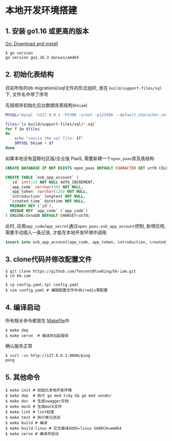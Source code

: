 # 本地开发环境搭建


## 1. 安装 go1.16 或更高的版本

[Go: Download and install](https://golang.org/doc/install)

```shell
$ go version
go version go1.16.3 darwin/amd64
```

## 2. 初始化表结构

目前所有的db migration以sql文件的形式组织, 放在 `build/support-files/sql` 下, 文件名中带了序号

先按顺序初始化后台数据库表结构(`bkiam`)

```bash
MYSQL="mysql -h127.0.0.1 -P3306 -uroot -p123456 --default_character_set utf8"

files=`ls build/support-files/sql/*.sql`
for f in $files
do
    echo "source the sql file: $f"
    $MYSQL bkiam < $f
done
```

如果本地没有蓝鲸社区版/企业版 PaaS, 需要新建一个`open_paas`库及表结构

```sql
CREATE DATABASE IF NOT EXISTS open_paas DEFAULT CHARACTER SET utf8 COLLATE utf8_general_ci;

CREATE TABLE `esb_app_account` (
  `id` int(11) NOT NULL AUTO_INCREMENT,
  `app_code` varchar(30) NOT NULL,
  `app_token` varchar(128) NOT NULL,
  `introduction` longtext NOT NULL,
  `created_time` datetime NOT NULL,
  PRIMARY KEY (`id`),
  UNIQUE KEY `app_code` (`app_code`)
) ENGINE=InnoDB DEFAULT CHARSET=utf8;
```

此时, 应用`app_code`/`app_secret`通过`open_paas.esb_app_account`控制, 新增应用, 需要手动插入一条记录, 才能在本地开发环境中调用


```sql
insert into esb_app_account(app_code, app_token, introduction, created_time) values('demo', 'c2cfbc91-28a2-420c-b567-cf7dc33cf39f', '', '2019-08-28 16:52:09');
```

## 3. clone代码并修改配置文件

```shell
$ git clone https://github.com/TencentBlueKing/bk-iam.git
$ cd bk-iam

$ cp config.yaml.tpl config.yaml
$ vim config.yaml # 编辑配置文件中db/redis等配置
```

## 4. 编译启动

所有相关命令都放在 [Makefile](./Makefile)中

```shell
$ make dep
$ make serve  # 编译并拉起服务
```

确认服务正常

```shell
$ curl -vv http://127.0.0.1:9000/ping
pong
```

## 5. 其他命令

```shell
$ make init # 初始化本地开发环境
$ make dep  # 执行 go mod tidy && go mod vendor
$ make doc  # 生成swagger文档
$ make mock # 生成mock文件
$ make lint # lint检查
$ make test # 执行单元测试
$ make build # 编译
$ make build-linux # 交叉编译GOOS=linux GOARCH=amd64
$ make serve # 编译并启动
```